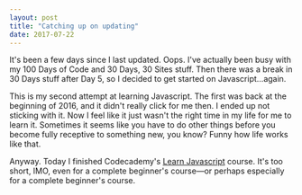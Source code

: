 ```yaml
---
layout: post
title: "Catching up on updating"
date: 2017-07-22
---
```

It's been a few days since I last updated. Oops. I've actually been busy with my 100 Days of Code and 30 Days, 30 Sites stuff. Then there was a break in 30 Days stuff after Day 5, so I decided to get started on Javascript...again.

This is my second attempt at learning Javascript. The first was back at the beginning of 2016, and it didn't really click for me then. I ended up not sticking with it. Now I feel like it just wasn't the right time in my life for me to learn it. Sometimes it seems like you have to do other things before you become fully receptive to something new, you know? Funny how life works like that.

Anyway. Today I finished Codecademy's [Learn Javascript](https://www.codecademy.com/en/courses/learn-javascript) course. It's too short, IMO, even for a complete beginner's course&mdash;or perhaps especially for a complete beginner's course.